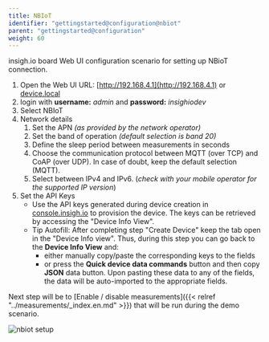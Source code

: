 ```yaml
---
title: NBIoT
identifier: "gettingstarted@configuration@nbiot"
parent: "gettingstarted@configuration"
weight: 60
---
```


insigh.io board Web UI configuration scenario for setting up NBioT connection.

1. Open the Web UI URL: [http://192.168.4.1](http://192.168.4.1) or [device.local](http://device.local)
1. login with **username:** _admin_ and **password:** _insighiodev_
1. Select NBIoT
1. Network details
   1. Set the APN _(as provided by the network operator)_
   1. Set the band of operation _(default selection is band 20)_
   1. Define the sleep period between measurements in seconds
   1. Choose the communication protocol between MQTT (over TCP) and CoAP (over UDP). In case of doubt, keep the default selection (MQTT).
   1. Select between IPv4 and IPv6. (_check with your mobile operator for the supported IP version_)
1. Set the API Keys
   - Use the API keys generated during device creation in [console.insigh.io](https://console.insigh.io/devices/list) to provision the device. The keys can be retrieved by accessing the "Device Info View".
   - Tip Autofill: After completing step "Create Device" keep the tab open in the "Device Info view". Thus, during this step you can go back to the **Device Info View** and:
     - either manually copy/paste the corresponding keys to the fields
     - or press the **Quick device data commands** button and then copy **JSON** data button. Upon pasting these data to any of the fields, the data will be auto-imported to the appropriate fields.

Next step will be to [Enable / disable measurements]({{< relref "../measurements/_index.en.md" >}}) that will be run during the demo scenario.

![nbiot setup](/images/webui-nbiot.gif?width=50pc)
